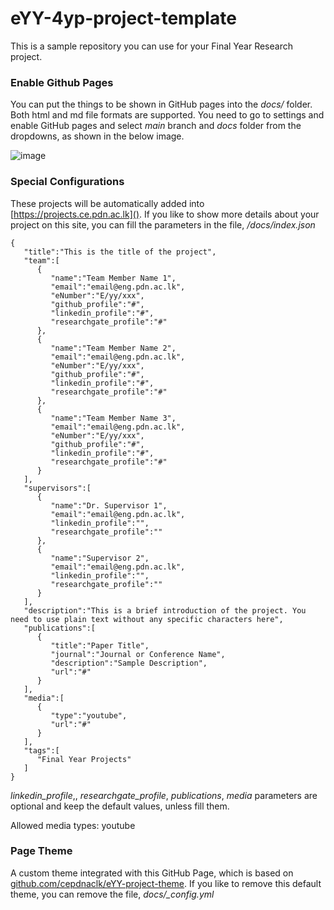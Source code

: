 # eYY-4yp-project-template

This is a sample repository you can use for your Final Year Research project.

### Enable Github Pages

You can put the things to be shown in GitHub pages into the _docs/_ folder. Both html and md file formats are supported. You need to go to settings and enable GitHub pages and select _main_ branch and _docs_ folder from the dropdowns, as shown in the below image.

![image](https://user-images.githubusercontent.com/11540782/98789936-028d3600-2429-11eb-84be-aaba665fdc75.png)

### Special Configurations

These projects will be automatically added into [https://projects.ce.pdn.ac.lk](). If you like to show more details about your project on this site, you can fill the parameters in the file, _/docs/index.json_

```
{
   "title":"This is the title of the project",
   "team":[
      {
         "name":"Team Member Name 1",
         "email":"email@eng.pdn.ac.lk",
         "eNumber":"E/yy/xxx",
         "github_profile":"#",
         "linkedin_profile":"#",
         "researchgate_profile":"#"
      },
      {
         "name":"Team Member Name 2",
         "email":"email@eng.pdn.ac.lk",
         "eNumber":"E/yy/xxx",
         "github_profile":"#",
         "linkedin_profile":"#",
         "researchgate_profile":"#"
      },
      {
         "name":"Team Member Name 3",
         "email":"email@eng.pdn.ac.lk",
         "eNumber":"E/yy/xxx",
         "github_profile":"#",
         "linkedin_profile":"#",
         "researchgate_profile":"#"
      }
   ],
   "supervisors":[
      {
         "name":"Dr. Supervisor 1",
         "email":"email@eng.pdn.ac.lk",
         "linkedin_profile":"",
         "researchgate_profile":""
      },
      {
         "name":"Supervisor 2",
         "email":"email@eng.pdn.ac.lk",
         "linkedin_profile":"",
         "researchgate_profile":""
      }
   ],
   "description":"This is a brief introduction of the project. You need to use plain text without any specific characters here",
   "publications":[
      {
         "title":"Paper Title",
         "journal":"Journal or Conference Name",
         "description":"Sample Description",
         "url":"#"
      }
   ],
   "media":[
      {
         "type":"youtube",
         "url":"#"
      }
   ],
   "tags":[
      "Final Year Projects"
   ]
}
```

*linkedin_profile*,, *researchgate_profile*, *publications*, *media* parameters are optional and keep the default values, unless fill them.

Allowed media types: youtube

### Page Theme

A custom theme integrated with this GitHub Page, which is based on [github.com/cepdnaclk/eYY-project-theme](https://github.com/cepdnaclk/eYY-project-theme). If you like to remove this default theme, you can remove the file, _docs/\_config.yml_
